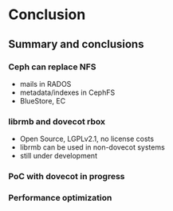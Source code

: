 <!-- .slide: data-state="section-break" id="section-break-8" data-timing="10s" -->
# Conclusion


<!-- .slide: data-state="normal" id="conclusion-0" data-timing="20s" data-menu-title="Conclusion" -->
## Summary and conclusions

### Ceph can replace NFS <!-- .element: class="fragment" data-fragment-index="0" -->
* <!-- .element: class="fragment" data-fragment-index="1" --> mails in RADOS
* <!-- .element: class="fragment" data-fragment-index="2" --> metadata/indexes in CephFS
* <!-- .element: class="fragment" data-fragment-index="3" --> BlueStore, EC

### librmb and dovecot rbox <!-- .element: class="fragment" data-fragment-index="4" -->
* <!-- .element: class="fragment" data-fragment-index="5" --> Open Source, LGPLv2.1, no license costs
* <!-- .element: class="fragment" data-fragment-index="6" --> librmb can be used in non-dovecot systems
* <!-- .element: class="fragment" data-fragment-index="7" --> still under development

### PoC with dovecot in progress <!-- .element: class="fragment" data-fragment-index="8" -->

### Performance optimization <!-- .element: class="fragment" data-fragment-index="9" -->

